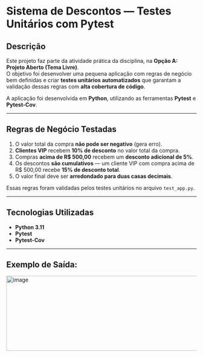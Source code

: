 #  Sistema de Descontos — Testes Unitários com Pytest

##  Descrição

Este projeto faz parte da atividade prática da disciplina, na **Opção A: Projeto Aberto (Tema Livre)**.  
O objetivo foi desenvolver uma pequena aplicação com regras de negócio bem definidas e criar **testes unitários automatizados** que garantam a validação dessas regras com **alta cobertura de código**.

A aplicação foi desenvolvida em **Python**, utilizando as ferramentas **Pytest** e **Pytest-Cov**.

---

##  Regras de Negócio Testadas

1. O valor total da compra **não pode ser negativo** (gera erro).  
2. **Clientes VIP** recebem **10% de desconto** no valor total da compra.  
3. Compras **acima de R$ 500,00** recebem um **desconto adicional de 5%**.  
4. Os descontos **são cumulativos** — um cliente VIP com compra acima de R$ 500,00 recebe **15% de desconto total**.  
5. O valor final deve ser **arredondado para duas casas decimais**.

Essas regras foram validadas pelos testes unitários no arquivo `test_app.py`.

---

##  Tecnologias Utilizadas

- **Python 3.11**
- **Pytest**
- **Pytest-Cov**

---

## Exemplo de Saída:
<img width="779" height="198" alt="image" src="https://github.com/user-attachments/assets/23e6c872-9b31-4389-8142-71d4350da0f6" />

